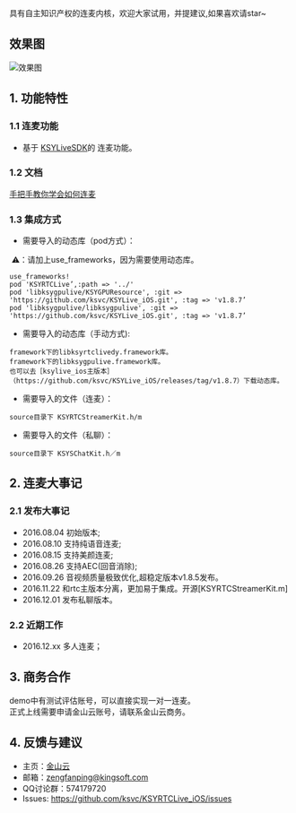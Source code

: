 具有自主知识产权的连麦内核，欢迎大家试用，并提建议,如果喜欢请star~
## 效果图
![效果图](https://github.com/ksvc/KSYRTCLive_iOS/wiki/images/xiaoguo.png)
## 1. 功能特性
### 1.1 连麦功能
* 基于 [KSYLiveSDK](https://github.com/ksvc/KSYLive_iOS/)的 连麦功能。

### 1.2 文档
[手把手教你学会如何连麦](https://github.com/ksvc/KSYRTCLive_iOS/wiki)

### 1.3 集成方式
- 需要导入的动态库（pod方式）：

  ⚠️：请加上use_frameworks，因为需要使用动态库。
```
use_frameworks!
pod 'KSYRTCLive’,:path => '../'
pod 'libksygpulive/KSYGPUResource', :git => 'https://github.com/ksvc/KSYLive_iOS.git', :tag => 'v1.8.7’
pod 'libksygpulive/libksygpulive', :git => 'https://github.com/ksvc/KSYLive_iOS.git', :tag => 'v1.8.7’
```
- 需要导入的动态库（手动方式):
```
framework下的libksyrtclivedy.framework库。
framework下的libksygpulive.framework库。
也可以去［ksylive_ios主版本］（https://github.com/ksvc/KSYLive_iOS/releases/tag/v1.8.7）下载动态库。
```
- 需要导入的文件（连麦）：
```
source目录下 KSYRTCStreamerKit.h/m
```
- 需要导入的文件（私聊）：
```
source目录下 KSYSChatKit.h／m
```


## 2. 连麦大事记
### 2.1 发布大事记
- 2016.08.04 初始版本;
- 2016.08.10 支持纯语音连麦;
- 2016.08.15 支持美颜连麦;
- 2016.08.26 支持AEC(回音消除);
- 2016.09.26 音视频质量极致优化,超稳定版本v1.8.5发布。
- 2016.11.22 和rtc主版本分离，更加易于集成。开源[KSYRTCStreamerKit.m]
- 2016.12.01 发布私聊版本。

### 2.2 近期工作
- 2016.12.xx 多人连麦；

## 3. 商务合作
demo中有测试评估账号，可以直接实现一对一连麦。  
正式上线需要申请金山云账号，请联系金山云商务。

## 4. 反馈与建议
- 主页：[金山云](http://v.ksyun.com)
- 邮箱：<zengfanping@kingsoft.com>
- QQ讨论群：574179720
- Issues: <https://github.com/ksvc/KSYRTCLive_iOS/issues>
